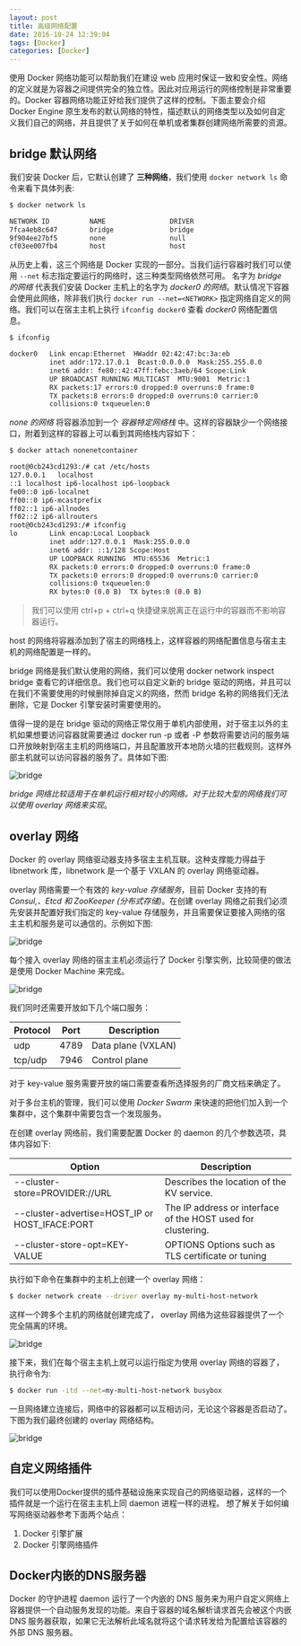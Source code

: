 ```yaml
---
layout: post
title: 高级网络配置
date: 2016-10-24 12:39:04
tags: [Docker]
categories: [Docker]
---
```



使用 Docker 网络功能可以帮助我们在建设 web 应用时保证一致和安全性。网络的定义就是为容器之间提供完全的独立性。因此对应用运行的网络控制是非常重要的。Docker 容器网络功能正好给我们提供了这样的控制。下面主要会介绍 Docker Engine 原生发布的默认网络的特性，描述默认的网络类型以及如何自定义我们自己的网络，并且提供了关于如何在单机或者集群创建网络所需要的资源。

<!-- more -->

## bridge 默认网络

我们安装 Docker 后，它默认创建了 **三种网络**，我们使用 `docker network ls` 命令来看下具体列表:

```bash
$ docker network ls

NETWORK ID          NAME                DRIVER
7fca4eb8c647        bridge              bridge
9f904ee27bf5        none                null
cf03ee007fb4        host                host
```

从历史上看，这三个网络是 Docker 实现的一部分。当我们运行容器时我们可以使用 `--net` 标志指定要运行的网络时，这三种类型网络依然可用。
名字为 *bridge 的网络* 代表我们安装 Docker 主机上的名字为 *docker0 的网络*。默认情况下容器会使用此网络，除非我们执行 `docker run --net=<NETWORK>` 指定网络自定义的网络。我们可以在宿主主机上执行 `ifconfig docker0` 查看 *docker0* 网络配置信息。

```bash
$ ifconfig

docker0   Link encap:Ethernet  HWaddr 02:42:47:bc:3a:eb
          inet addr:172.17.0.1  Bcast:0.0.0.0  Mask:255.255.0.0
          inet6 addr: fe80::42:47ff:febc:3aeb/64 Scope:Link
          UP BROADCAST RUNNING MULTICAST  MTU:9001  Metric:1
          RX packets:17 errors:0 dropped:0 overruns:0 frame:0
          TX packets:8 errors:0 dropped:0 overruns:0 carrier:0
          collisions:0 txqueuelen:0
```

*none 的网络* 将容器添加到一个 *容器特定网络栈* 中。这样的容器缺少一个网络接口，附着到这样的容器上可以看到其网络栈内容如下：

```bash
$ docker attach nonenetcontainer

root@0cb243cd1293:/# cat /etc/hosts
127.0.0.1	localhost
::1	localhost ip6-localhost ip6-loopback
fe00::0	ip6-localnet
ff00::0	ip6-mcastprefix
ff02::1	ip6-allnodes
ff02::2	ip6-allrouters
root@0cb243cd1293:/# ifconfig
lo        Link encap:Local Loopback
          inet addr:127.0.0.1  Mask:255.0.0.0
          inet6 addr: ::1/128 Scope:Host
          UP LOOPBACK RUNNING  MTU:65536  Metric:1
          RX packets:0 errors:0 dropped:0 overruns:0 frame:0
          TX packets:0 errors:0 dropped:0 overruns:0 carrier:0
          collisions:0 txqueuelen:0
          RX bytes:0 (0.0 B)  TX bytes:0 (0.0 B)
```

> 我们可以使用 ctrl+p + ctrl+q 快捷键来脱离正在运行中的容器而不影响容器运行。

host 的网络将容器添加到了宿主的网络栈上，这样容器的网络配置信息与宿主主机的网络配置是一样的。

bridge 网络是我们默认使用的网络，我们可以使用 docker network inspect bridge 查看它的详细信息。我们也可以自定义新的 bridge 驱动的网络，并且可以在我们不需要使用的时候删除掉自定义的网络，然而 bridge 名称的网络我们无法删除，它是 Docker 引擎安装时需要使用的。

值得一提的是在 bridge 驱动的网络正常仅用于单机内部使用，对于宿主以外的主机如果想要访问容器就需要通过 docker run -p 或者 -P 参数将需要访问的服务端口开放映射到宿主主机的网络端口，并且配置放开本地防火墙的拦截规则。这样外部主机就可以访问容器的服务了。具体如下图:

![bridge](/images/bridge.png)

*bridge 网络比较适用于在单机运行相对较小的网络。对于比较大型的网络我们可以使用 overlay 网络来实现*。

## overlay 网络

Docker 的 overlay 网络驱动器支持多宿主主机互联。这种支撑能力得益于 libnetwork 库，libnetwork 是一个基于 VXLAN 的 overlay 网络驱动器。

overlay 网络需要一个有效的 *key-value 存储服务*，目前 Docker 支持的有 *Consul,、Etcd 和 ZooKeeper (分布式存储)*。在创建 overlay 网络之前我们必须先安装并配置好我们指定的 key-value 存储服务，并且需要保证要接入网络的宿主主机和服务是可以通信的。示例如下图:

![bridge](/images/overlay_1.png)  

每个接入 overlay 网络的宿主主机必须运行了 Docker 引擎实例，比较简便的做法是使用 Docker Machine 来完成。

![bridge](/images/overlay_2.png)  

我们同时还需要开放如下几个端口服务：

Protocol | Port | Description
------------ | ------------- | -------------
udp  |  4789 | Data plane (VXLAN)
tcp/udp | 7946 | Control plane

对于 key-value 服务需要开放的端口需要查看所选择服务的厂商文档来确定了。

对于多台主机的管理，我们可以使用 *Docker Swarm* 来快速的把他们加入到一个集群中，这个集群中需要包含一个发现服务。

在创建 overlay 网络前，我们需要配置 Docker 的 daemon 的几个参数选项，具体内容如下:

| Option | Description |
| ------------ | ------------- |
| --cluster-store=PROVIDER://URL | Describes the location of the KV service. |
| --cluster-advertise=HOST_IP or HOST_IFACE:PORT | The IP address or interface of the HOST used for clustering. |
| --cluster-store-opt=KEY-VALUE | OPTIONS	Options such as TLS certificate or tuning |

执行如下命令在集群中的主机上创建一个 overlay 网络：

```bash
$ docker network create --driver overlay my-multi-host-network
```

这样一个跨多个主机的网络就创建完成了， overlay 网络为这些容器提供了一个完全隔离的环境。

![bridge](/images/overlay_3.png)  

接下来，我们在每个宿主主机上就可以运行指定为使用 overlay 网络的容器了，执行命令为:

```bash
$ docker run -itd --net=my-multi-host-network busybox
```

一旦网络建立连接后，网络中的容器都可以互相访问，无论这个容器是否启动了。下图为我们最终创建的 overlay 网络结构。

![bridge](/images/overlay_4.png)

## 自定义网络插件

我们可以使用Docker提供的插件基础设施来实现自己的网络驱动器，这样的一个插件就是一个运行在宿主主机上同 daemon 进程一样的进程。
想了解关于如何编写网络驱动器参考下面两个站点：

1. Docker 引擎扩展
2. Docker 引擎网络插件

## Docker内嵌的DNS服务器

Docker 的守护进程 daemon 运行了一个内嵌的 DNS 服务来为用户自定义网络上容器提供一个自动服务发现的功能。来自于容器的域名解析请求首先会被这个内嵌 DNS 服务器获取，如果它无法解析此域名就将这个请求转发给为配置给该容器的外部 DNS 服务器。
